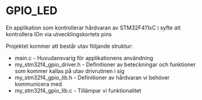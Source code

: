 # GPIO_LED
En applikation som kontrollerar hårdvaran av STM32F411xC i syfte att kontrollera IOn via utvecklingskortets pins

Projektet kommer att består utav följande struktur:
- main.c - Huvudansvarig för applikationens användning
- my_stm32f4_gpio_driver.h - Definitioner av beteckningar och funktioner som kommer kallas på utav drivrutinen i sig
- my_stm32f4_gpio_lib.h - Definitioner av hårdvaran vi behöver kommunicera med
- my_stm32f4_gpio_lib.c - Tillämpar vi funktionalitet